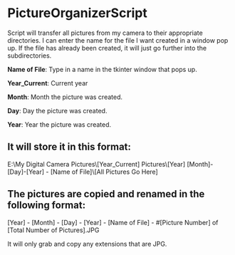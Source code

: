 # PictureOrganizerScript
Script will transfer all pictures from my camera to their appropriate directories. I can enter the name for the file I want created in a window pop up. If the file has already been created, it will just go further into the subdirectories.



**Name of File**: Type in a name in the tkinter window that pops up.

**Year_Current**: Current year

**Month**: Month the picture was created.

**Day**: Day the picture was created.

**Year**: Year the picture was created.



## It will store it in this format:

E:\\My Digital Camera Pictures\\[Year_Current] Pictures\\[Year] [Month]-[Day]-[Year] - [Name of File]\\[All Pictures Go Here]



## The pictures are copied and renamed in the following format:

[Year] - [Month] - [Day] - [Year] - [Name of File] - #[Picture Number] of [Total Number of Pictures].JPG



It will only grab and copy any extensions that are JPG. 


